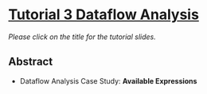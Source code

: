 # [Tutorial 3 Dataflow Analysis](https://www.overleaf.com/read/bbkbmgnqqffw)

*Please click on the title for the tutorial slides.*

## Abstract

- Dataflow Analysis Case Study: **Available Expressions**
